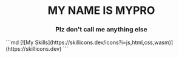 <h1 align="center">MY NAME IS MYPRO</h1>
<h3 align="center">Plz don't call me anything else</h3>
```md
[![My Skills](https://skillicons.dev/icons?i=js,html,css,wasm)](https://skillicons.dev)
```
